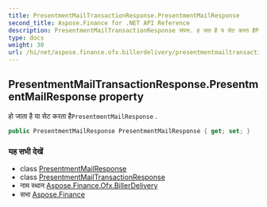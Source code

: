 ```yaml
---
title: PresentmentMailTransactionResponse.PresentmentMailResponse
second_title: Aspose.Finance for .NET API Reference
description: PresentmentMailTransactionResponse संपत्त. ह जत है य सेट करत हैPresentmentMailResponse .
type: docs
weight: 30
url: /hi/net/aspose.finance.ofx.billerdelivery/presentmentmailtransactionresponse/presentmentmailresponse/
---
```

## PresentmentMailTransactionResponse.PresentmentMailResponse property

हो जाता है या सेट करता है`PresentmentMailResponse` .

```csharp
public PresentmentMailResponse PresentmentMailResponse { get; set; }
```

### यह सभी देखें

* class [PresentmentMailResponse](../../presentmentmailresponse/)
* class [PresentmentMailTransactionResponse](../)
* नाम स्थान [Aspose.Finance.Ofx.BillerDelivery](../../presentmentmailtransactionresponse/)
* सभा [Aspose.Finance](../../../)


